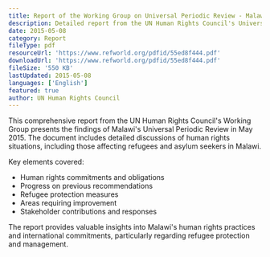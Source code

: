 ```yaml
---
title: Report of the Working Group on Universal Periodic Review - Malawi
description: Detailed report from the UN Human Rights Council's Universal Periodic Review of Malawi, including refugee rights and protection.
date: 2015-05-08
category: Report
fileType: pdf
resourceUrl: 'https://www.refworld.org/pdfid/55ed8f444.pdf'
downloadUrl: 'https://www.refworld.org/pdfid/55ed8f444.pdf'
fileSize: '550 KB'
lastUpdated: 2015-05-08
languages: ['English']
featured: true
author: UN Human Rights Council
---
```


This comprehensive report from the UN Human Rights Council's Working Group presents the findings of Malawi's Universal Periodic Review in May 2015. The document includes detailed discussions of human rights situations, including those affecting refugees and asylum seekers in Malawi.

Key elements covered:
- Human rights commitments and obligations
- Progress on previous recommendations
- Refugee protection measures
- Areas requiring improvement
- Stakeholder contributions and responses

The report provides valuable insights into Malawi's human rights practices and international commitments, particularly regarding refugee protection and management.
